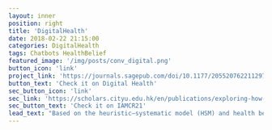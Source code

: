 ```yaml
---
layout: inner
position: right
title: 'DigitalHealth'
date: 2018-02-22 21:15:00
categories: DigitalHealth
tags: Chatbots HealthBelief 
featured_image: '/img/posts/conv_digital.png'
button_icon: 'link'
project_link: 'https://journals.sagepub.com/doi/10.1177/20552076221129718'
button_text: 'Check it on Digital Health'
sec_button_icon: 'link'
sec_link: 'https://scholars.cityu.edu.hk/en/publications/exploring-how-personalization-and-source-expertise-of-information-from-healthcare-chatbot-affect-users-health-beliefs-and-usage-intention(34f8b339-e4dd-495a-a8ed-5a8db2ac47ec).html'
sec_button_text: 'Check it on IAMCR21'
lead_text: "Based on the heuristic–systematic model (HSM) and health belief model (HBM), this study aims to investigate how personalization and source expertise in responses from a health chatbot influence users’ health belief-related factors and usage intentions."
---
```


